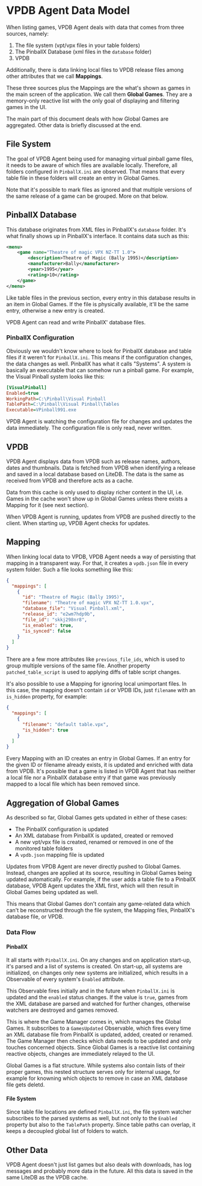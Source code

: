 # VPDB Agent Data Model

When listing games, VPDB Agent deals with data that comes from three sources, namely:

1. The file system (vpt/vpx files in your table folders)
2. The PinballX Database (xml files in the `database` folder)
3. VPDB

Additionally, there is data linking local files to VPDB release files among other attributes that we call **Mappings**.

These three sources plus the Mappings are the what's shown as games in the main screen of the application. We call them **Global Games**. They are a memory-only reactive list with the only goal of displaying and filtering games in the UI.

The main part of this document deals with how Global Games are aggregated. Other data is briefly discussed at the end.

## File System

The goal of VPDB Agent being used for managing virtual pinball game files, it needs to be aware of which files are available locally. Therefore, all folders configured in `PinballX.ini` are observed. That means that every table file in these folders will create an entry in Global Games.

Note that it's possible to mark files as ignored and that multiple versions of the same release of a game can be grouped. More on that below.

## PinballX Database

This database originates from XML files in PinballX's `database` folder. It's what finally shows up in PinballX's interface. It contains data such as this:

```xml
<menu>
	<game name="Theatre of magic VPX NZ-TT 1.0">
		<description>Theatre of Magic (Bally 1995)</description>
		<manufacturer>Bally</manufacturer>
		<year>1995</year>
		<rating>10</rating>
	</game>
</menu>
```

Like table files in the previous section, every entry in this database results in an item in Global Games. If the file is physically available, it'll be the same entry, otherwise a new entry is created.

VPDB Agent can read and write PinballX' database files.

### PinballX Configuration

Obviously we wouldn't know where to look for PinballX database and table files if it weren't for `PinballX.ini`. This means if the configuration changes, the data changes as well. PinballX has what it calls "Systems". A system is basically an executable that can somehow run a pinball game. For example, the Visual Pinball system looks like this:

```ini
[VisualPinball]
Enabled=true
WorkingPath=C:\Pinball\Visual Pinball
TablePath=C:\Pinball\Visual Pinball\Tables
Executable=VPinball991.exe
```

VPDB Agent is watching the configuration file for changes and updates the data immediately. The configuration file is only read, never written.

## VPDB

VPDB Agent displays data from VPDB such as release names, authors, dates and thumbnails. Data is fetched from VPDB when identifying a release and saved in a local database based on LiteDB. The data is the same as received from VPDB and therefore acts as a cache.

Data from this cache is only used to display richer content in the UI, i.e. Games in the cache won't show up in Global Games unless there exists a Mapping for it (see next section).

When VPDB Agent is running, updates from VPDB are pushed directly to the client. When starting up, VPDB Agent checks for updates.

## Mapping

When linking local data to VPDB, VPDB Agent needs a way of persisting that mapping in a transparent way. For that, it creates a `vpdb.json` file in every system folder. Such a file looks something like this:

```json
{
  "mappings": [
    {
      "id": "Theatre of Magic (Bally 1995)",
      "filename": "Theatre of magic VPX NZ-TT 1.0.vpx",
      "database_file": "Visual Pinball.xml",
      "release_id": "e2wm7hdp9b",
      "file_id": "skkj298nr8",
      "is_enabled": true,
      "is_synced": false
    }
  ]
}
```

There are a few more attributes like `previous_file_ids`, which is used to group multiple versions of the same file. Another property `patched_table_script` is used to applying diffs of table script changes.

It's also possible to use a Mapping for ignoring local unimportant files. In this case, the mapping doesn't contain `id` or VPDB IDs, just `filename` with an `is_hidden` property, for example:

```json
{
  "mappings": [
    {
      "filename": "default table.vpx",
      "is_hidden": true
    }
  ]
}
```

Every Mapping with an ID creates an entry in Global Games. If an entry for the given ID or filename already exists, it is updated and enriched with data from VPDB. It's possible that a game is listed in VPDB Agent that has neither a local file nor a PinballX database entry if that game was previously mapped to a local file which has been removed since.

## Aggregation of Global Games

As described so far, Global Games gets updated in either of these cases:

- The PinballX configuration is updated
- An XML database from PinballX is updated, created or removed
- A new vpt/vpx file is created, renamed or removed in one of the monitored table folders
- A `vpdb.json` mapping file is updated

Updates from VPDB Agent are never directly pushed to Global Games. Instead, changes are applied at its source, resulting in Global Games being updated automatically. For example, if the user adds a table file to a PinballX database, VPDB Agent updates the XML first, which will then result in Global Games being updated as well.

This means that Global Games don't contain any game-related data which can't be reconstructed through the file system, the Mapping files, PinballX's database file, or VPDB.

### Data Flow


#### PinballX

It all starts with `PinballX.ini`. On any changes and on application start-up, it's parsed and a list of systems is created. On start-up, all systems are initialized, on changes only new systems are initialized, which results in a Observable of every system's `Enabled` attribute.

This Observable fires initially and in the future when `PinballX.ini` is updated and the `enabled` status changes. If the value is `true`, games from the XML database are parsed and watched for further changes, otherwise watchers are destroyed and games removed.

This is where the Game Manager comes in, which manages the Global Games. It subscribes to a `GamesUpdated` Observable, which fires every time an XML database file from PinballX is updated, added, created or renamed. The Game Manager then checks which data needs to be updated and only touches concerned objects. Since Global Games is a reactive list containing reactive objects, changes are immediately relayed to the UI.

Global Games is a flat structure. While systems also contain lists of their proper games, this nested structure serves only for internal usage, for example for knowning which objects to remove in case an XML database file gets deletd.

#### File System

Since table file locations are defined `PinballX.ini`, the file system watcher subscribes to the parsed systems as well, but not only to the `Enabled` property but also to the `TablePath` property. Since table paths can overlap, it keeps a decoupled global list of folders to watch.


## Other Data

VPDB Agent doesn't just list games but also deals with downloads, has log messages and probably more data in the future. All this data is saved in the same LiteDB as the VPDB cache.
